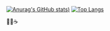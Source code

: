 [![Anurag's GitHub stats](https://github-readme-stats.vercel.app/api?username=uranashel44&show_icons=true&theme=radical))](https://github.com/anuraghazra/github-readme-stats)
[![Top Langs](https://github-readme-stats.vercel.app/api/top-langs/?username=uranashel44)](https://github.com/anuraghazra/github-readme-stats)

🧑‍💻☕️

